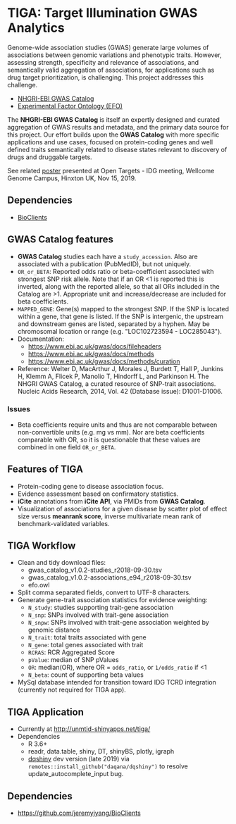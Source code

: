 # TIGA: Target Illumination GWAS Analytics

Genome-wide association studies (GWAS) generate large volumes of associations between
genomic variations and phenotypic traits. However, assessing strength, specificity
and relevance of associations, and semantically valid aggregation of associations,
for applications such as drug target prioritization, is challenging. This project
addresses this challenge.

* [NHGRI-EBI GWAS Catalog](https://www.ebi.ac.uk/gwas/)
* [Experimental Factor Ontology (EFO)](https://www.ebi.ac.uk/efo/)

The __NHGRI-EBI GWAS Catalog__ is itself an expertly designed and curated aggregation of
GWAS results and metadata, and the primary data source for this project. Our effort
builds upon the __GWAS Catalog__ with more specific applications and use cases,
focused on protein-coding genes and well defined traits semantically related to disease
states relevant to discovery of drugs and druggable targets.

See related [poster](https://www.slideshare.net/jeremyjyang/gwas-explorer-drug-target-illumination-by-evidence-aggregation-and-multivariate-mu-scoring) presented at Open Targets - IDG meeting, Wellcome Genome Campus, Hinxton UK, Nov 15, 2019.

## Dependencies

* [BioClients](https://github.com/jeremyjyang/BioClients) 

## GWAS Catalog features

* __GWAS Catalog__ studies each have a `study_accession`.
Also are associated with a publication (PubMedID), but not uniquely.
* `OR_or_BETA`: Reported odds ratio or beta-coefficient associated with strongest
SNP risk allele. Note that if an OR &lt;1 is reported this is inverted, along with
the reported allele, so that all ORs included in the Catalog are &gt;1. Appropriate
unit and increase/decrease are included for beta coefficients.
* `MAPPED_GENE`: Gene(s) mapped to the strongest SNP. If the SNP is located
within a gene, that gene is listed. If the SNP is intergenic, the upstream
and downstream genes are listed, separated by a hyphen. May be chromosomal
location or range (e.g. "LOC102723594 - LOC285043").
* Documentation:
  * <https://www.ebi.ac.uk/gwas/docs/fileheaders>
  * <https://www.ebi.ac.uk/gwas/docs/methods>
  * <https://www.ebi.ac.uk/gwas/docs/methods/curation>
* Reference: Welter D, MacArthur J, Morales J, Burdett T, Hall P, Junkins H,
Klemm A, Flicek P, Manolio T, Hindorff L, and Parkinson H. The NHGRI
GWAS Catalog, a curated resource of SNP-trait associations. Nucleic
Acids Research, 2014, Vol. 42 (Database issue): D1001-D1006.

### Issues

* Beta coefficients require units and thus are not comparable between
non-convertible units (e.g. mg vs mm). Nor are beta
coefficients comparable with OR, so it is questionable that these values
are combined in one field `OR_or_BETA`.

## Features of TIGA

* Protein-coding gene to disease association focus.
* Evidence assessment based on confirmatory statistics.
* __iCite__ annotations from __iCite API__, via PMIDs from __GWAS Catalog__.
* Visualization of associations for a given disease by scatter plot of
effect size versus __meanrank score__, inverse multivariate mean rank
of benchmark-validated variables.

## TIGA Workflow

* Clean and tidy download files:
    * gwas_catalog_v1.0.2-studies_r2018-09-30.tsv
    * gwas_catalog_v1.0.2-associations_e94_r2018-09-30.tsv
    * efo.owl
* Split comma separated fields, convert to UTF-8 characters.
* Generate gene-trait association statistics for evidence weighting:
  * `N_study`: studies supporting trait-gene association
  * `N_snp`: SNPs involved with trait-gene association
  * `N_snpw`: SNPs involved with trait-gene association weighted by genomic distance
  * `N_trait`: total traits associated with gene
  * `N_gene`: total genes associated with trait
  * `RCRAS`: RCR Aggregated Score
  * `pValue`: median of SNP pValues
  * `OR`: median(OR), where OR = `odds_ratio`, or `1/odds_ratio` if &lt;1
  * `N_beta`: count of supporting beta values
* MySql database intended for transition toward IDG TCRD integration (currently not required for TIGA app).

## TIGA Application

* Currently at <http://unmtid-shinyapps.net/tiga/>
* Dependencies
   * R 3.6+
   * readr, data.table, shiny, DT, shinyBS, plotly, igraph
   * [dqshiny](https://github.com/daqana/dqshiny) dev version (late 2019) via `remotes::install_github("daqana/dqshiny")` to resolve update\_autocomplete\_input bug.

## Dependencies

* <https://github.com/jeremyjyang/BioClients>

